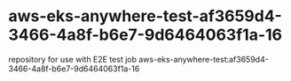 # aws-eks-anywhere-test-af3659d4-3466-4a8f-b6e7-9d6464063f1a-16
repository for use with E2E test job aws-eks-anywhere-test:af3659d4-3466-4a8f-b6e7-9d6464063f1a-16
